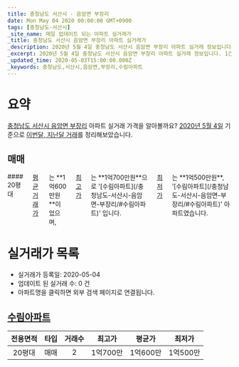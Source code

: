 ```yaml
---
title: 충청남도 서산시 - 음암면 부장리
date: Mon May 04 2020 00:00:00 GMT+0900
tags: [충청남도-서산시]
_site_name: 매일 업데이트 되는 아파트 실거래가
_title: 충청남도 서산시 음암면 부장리 아파트 실거래가
_description: 2020년 5월 4일 충청남도 서산시 음암면 부장리 아파트 실거래 정보입니다. 1건 아파트 정보가 있습니다.
_excerpt: 2020년 5월 4일 충청남도 서산시 음암면 부장리 아파트 실거래 정보입니다. 1건 아파트 정보가 있습니다.
_updated_time: 2020-05-03T15:00:00.000Z
_keywords: 충청남도,서산시,음암면,부장리,수림아파트
---
```





# 요약
<ins>충청남도 서산시 음암면 부장리</ins> 아파트 실거래 가격을 알아볼까요? <ins>2020년 5월 4일</ins> 기준으로 <ins>이번달, 지난달 거래</ins>를 정리해보았습니다.

## 매매
<div class="container">
<div class="twelve columns" markdown="1">
#### 20평대
<ins>평균 거래가</ins>는 **1억600만원**이었으며, <ins>최고가</ins>는 **1억700만원**으로 '[수림아파트](/충청남도-서산시-음암면-부장리/#수림아파트)' 입니다. <ins>최저가</ins>는 **1억500만원**, '[수림아파트](/충청남도-서산시-음암면-부장리/#수림아파트)' 아파트였습니다.
</div>
</div>



# 실거래가 목록
- 실거래가 등록일: 2020-05-04
- 업데이트 된 실거래 수: 0 건
- 아파트명을 클릭하면 외부 검색 페이지로 연결됩니다.

## [수림아파트](#수림아파트)

|전용면적|타입|거래수|최고가|평균가|최저가|
|:---:|:---:|:---:|:---:|:---:|:---:|
|20평대|<span class="deal-type-1">매매</span>|2|1억700만|1억600만|1억500만|

<br/>



